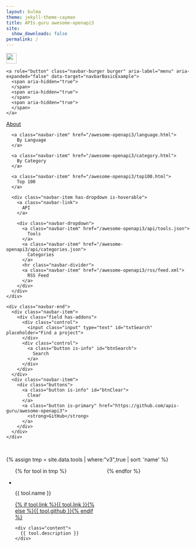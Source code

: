 ```yaml
---
layout: bulma
theme: jekyll-theme-cayman
title: APIs.guru awesome-openapi3
site:
  show_downloads: false
permalink: /
---
```


<nav class="navbar" role="navigation" aria-label="main navigation">
  <div class="navbar-brand">
    <a class="navbar-item" href="https://apis-guru/awesome-openapi3">
      <img src="https://avatars0.githubusercontent.com/u/10975548?v=4" width="28" height="28">
    </a>

    <a role="button" class="navbar-burger burger" aria-label="menu" aria-expanded="false" data-target="navbarBasicExample">
      <span aria-hidden="true">
      </span>
      <span aria-hidden="true">
      </span>
      <span aria-hidden="true">
      </span>
    </a>
  </div>

  <div id="navbarBasicExample" class="navbar-menu is-active">
    <div class="navbar-start">
      <a class="navbar-item" href="/awesome-openapi3/about.html">
        About
      </a>

      <a class="navbar-item" href="/awesome-openapi3/language.html">
        By Language
      </a>

      <a class="navbar-item" href="/awesome-openapi3/category.html">
        By Category
      </a>

      <a class="navbar-item" href="/awesome-openapi3/top100.html">
        Top 100
      </a>

      <div class="navbar-item has-dropdown is-hoverable">
        <a class="navbar-link">
          API
        </a>

        <div class="navbar-dropdown">
          <a class="navbar-item" href="/awesome-openapi3/api/tools.json">
            Tools
          </a>
          <a class="navbar-item" href="/awesome-openapi3/api/categories.json">
            Categories
          </a>
          <hr class="navbar-divider">
          <a class="navbar-item" href="/awesome-openapi3/rss/feed.xml">
            RSS Feed
          </a>
        </div>
      </div>
    </div>

    <div class="navbar-end">
      <div class="navbar-item">
        <div class="field has-addons">
          <div class="control">
            <input class="input" type="text" id="txtSearch" placeholder="Find a project">
          </div>
          <div class="control">
            <a class="button is-info" id="btnSearch">
              Search
            </a>
          </div>
        </div>
      </div>
      <div class="navbar-item">
        <div class="buttons">
          <a class="button is-info" id="btnClear">
            Clear
          </a>
          <a class="button is-primary" href="https://github.com/apis-guru/awesome-openapi3">
            <strong>GitHub</strong>
          </a>
        </div>
      </div>
    </div>
  </div>
</nav>

<br>

{% assign tmp = site.data.tools | where:"v3",true | sort: 'name' %}

<ul style="columns: 2;">
{% for tool in tmp %}
<li class="card is-6" id="{{tool.uuid}}">
  <div class="card-content">
    <div class="media">
      <div class="media-left">
        <figure class="image is-48x48">
          <img src="{{ tool.logo }}" alt="">
        </figure>
      </div>
      <div class="media-content">
        <p class="title is-4">{{ tool.name }}</p>
        <p class="subtitle is-6"><a href="{% if tool.link %}{{ tool.link }}{% else %}{{ tool.github }}{% endif %}">{% if tool.link %}{{ tool.link }}{% else %}{{ tool.github }}{% endif %}</a></p>
      </div>
    </div>

    <div class="content">
      {{ tool.description }}
    </div>
  </div>
</li>      
{% endfor %}
</ul>

<script src="https://cdnjs.cloudflare.com/ajax/libs/zepto/1.2.0/zepto.min.js"></script>
<script src="https://unpkg.com/lunr/lunr.js"></script>
<script>
$(document).ready(function(){
  var documents = [
  {% for tool in tmp %}
  { uuid: "{{tool.uuid}}", name: "{{tool.name}}", description: "{{tool.description}}" },
  {% endfor %}
  ];
  var idx = lunr(function () {
    this.ref('uuid')
    this.field('name')
    this.field('description')

    documents.forEach(function (doc) {
      this.add(doc)
    }, this)
  });
  $('#btnClear').click(function(){
    $('#txtSearch').val('');
    $('.card').removeClass('is-hidden');
  });
  $('#btnSearch').click(function(){
    var results = idx.search($('#txtSearch').val());
    if (results.length) {
      $('.card').addClass('is-hidden');
      for (var i=0;i<results.length;i++) {
        var uuid = results[i].ref;
        $('#'+uuid).removeClass('is-hidden');
      }
    }
  });
});
</script>
